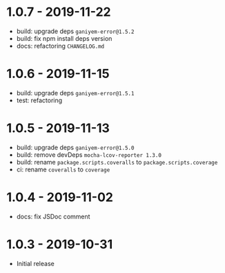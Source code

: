 # 1.0.7 - 2019-11-22

- build: upgrade deps `ganiyem-error@1.5.2`
- build: fix npm install deps version
- docs: refactoring `CHANGELOG.md`

# 1.0.6 - 2019-11-15

- build: upgrade deps `ganiyem-error@1.5.1`
- test: refactoring

# 1.0.5 - 2019-11-13

- build: upgrade deps `ganiyem-error@1.5.0`
- build: remove devDeps `mocha-lcov-reporter 1.3.0`
- build: rename `package.scripts.coveralls` to `package.scripts.coverage`
- ci: rename `coveralls` to `coverage`

# 1.0.4 - 2019-11-02

- docs: fix JSDoc comment

# 1.0.3 - 2019-10-31

- Initial release